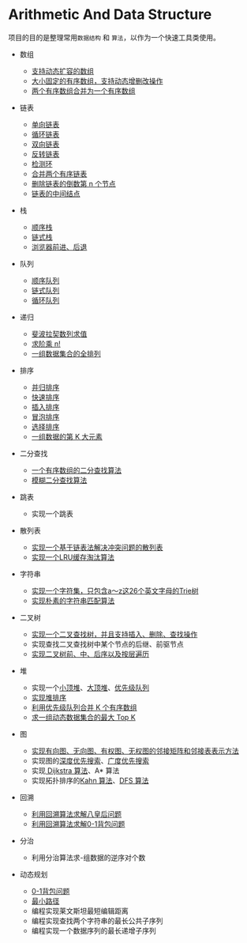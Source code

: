 # Arithmetic And Data Structure

项目的目的是整理常用```数据结构``` 和 ```算法```，以作为一个快速工具类使用。


- 数组
    - [支持动态扩容的数组](/src/structure/array/DEArray.java)
    - [大小固定的有序数组，支持动态增删改操作](/src/structure/array/DArray.java)
    - [两个有序数组合并为一个有序数组](/src/arithmetic/array/MergeTwoArray.java)
    
- 链表
    - [单向链表](/src/structure/linkedlist/SinglyLinkedList.java)
    - [循环链表](/src/structure/linkedlist/CycleSinglyLinkedList.java)
    - [双向链表](/src/structure/linkedlist/DoubleLinkedList.java)
    - [反转链表](/src/arithmetic/linkedlist/LinkedList.java) 
    - [检测环](/src/arithmetic/linkedlist/LinkedList.java)
    - [合并两个有序链表](/src/arithmetic/linkedlist/LinkedList.java) 
    - [删除链表的倒数第 n 个节点](/src/arithmetic/linkedlist/LinkedList.java)
    - [链表的中间结点](/src/arithmetic/linkedlist/LinkedList.java)
    
- 栈
    - [顺序栈](/src/structure/stack/ArrayStack.java)
    - [链式栈](/src/structure/stack/LinkedListStack.java)
    - [浏览器前进、后退](/src/arithmetic/stack/SimpleBrowser.java)
    
- 队列
    - [顺序队列](/src/structure/queue/ArrayQueue.java)
    - [链式队列](/src/structure/queue/LinkedlistQueue.java)
    - [循环队列](/src/structure/queue/CircularQueue.java)
    
- 递归
    - [斐波拉契数列求值](/src/arithmetic/recursion/Fibonacci.java)
    - [求阶乘 n!](/src/arithmetic/recursion/Factorial.java)
    - [一组数据集合的全排列](/src/arithmetic/recursion/FullyArranged.java)

- 排序     
    - [并归排序](/src/arithmetic/sort/Sorts.java)
    - [快速排序](/src/arithmetic/sort/Sorts.java)
    - [插入排序](/src/arithmetic/sort/Sorts.java)
    - [冒泡排序](/src/arithmetic/sort/Sorts.java)
    - [选择排序](/src/arithmetic/sort/Sorts.java)
    - [一组数据的第 K 大元素](/src/arithmetic/sort/TopK.java)  

- 二分查找
    - [一个有序数组的二分查找算法](/src/arithmetic/search/BSearch.java)
    - [模糊二分查找算法](/src/arithmetic/search/BSearch.java)   
    
- 跳表
    - 实现一个跳表    
     
- 散列表
    - [实现一个基于链表法解决冲突问题的散列表](/src/structure/hash/HashBaseLikedList.java)
    - [实现一个LRU缓存淘汰算法](/src/structure/hash/LRUBaseLikedList.java)
    
- 字符串
    - [实现一个字符集，只包含a～z这26个英文字母的Trie树](/src/structure/tree/Trie.java)
    - [实现朴素的字符串匹配算法](/src/arithmetic/strings/BruteForce.java)     
    
    
- 二叉树
    - [实现一个二叉查找树，并且支持插入、删除、查找操作](/src/structure/tree/BinarySearchTree.java)
    - 实现查找二叉查找树中某个节点的后继、前驱节点
    - [实现二叉树前、中、后序以及按层遍历](/src/structure/tree/BinarySearchTree.java)
    
- 堆
    - 实现一个[小顶堆](/src/structure/heap/SmallHeap.java)、[大顶堆](/src/structure/heap/BigHeap.java)、[优先级队列](/src/structure/heap/PriorityQueueBaseHeap.java)
    - [实现堆排序](/src/arithmetic/heap/HeapSort.java)  
    - [利用优先级队列合并 K 个有序数组](/src/arithmetic/heap/CombinMultiSortArray.java) 
    - [求一组动态数据集合的最大 Top K](/src/arithmetic/heap/TopK.java) 
    
- 图     
    - [实现有向图、无向图、有权图、无权图的邻接矩阵和邻接表表示方法](/src/structure/graph)
    - 实现图的[深度优先搜索](/src/arithmetic/graph/BFS.java)、[广度优先搜索](/src/arithmetic/graph/BFS.java)
    - 实现[ Dijkstra 算法](/src/arithmetic/graph/dijkstra/Dijkstra.java)、A* 算法
    - 实现拓扑排序的[Kahn 算法](/src/arithmetic/graph/sorting/Topo.java)、[DFS 算法](/src/arithmetic/graph/sorting/Topo.java)

- 回溯
    - [利用回溯算法求解八皇后问题](/src/arithmetic/backtracking/Cal8queen.java)
    - [利用回溯算法求解0-1背包问题](/src/arithmetic/backtracking/Backpack.java)
    
- 分治
    - 利用分治算法求-组数据的逆序对个数
    
- 动态规划
    - [0-1背包问题](/src/arithmetic/dp/Knapsack.java)
    - [最小路径](/src/arithmetic/dp/MiniDist.java)
    - 编程实现莱文斯坦最短编辑距离
    - 编程实现查找两个字符串的最长公共子序列
    - 编程实现一个数据序列的最长递增子序列
